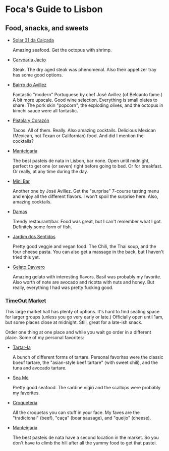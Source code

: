 # Foca's Guide to Lisbon

## Food, snacks, and sweets

* [Solar 31 da Calçada][solar-31]

  Amazing seafood. Get the octopus with shrimp.

* [Carvoaria Jacto][carvoaria]

  Steak. The dry aged steak was phenomenal. Also their appetizer tray has some
  good options.

* [Bairro do Avillez][bairro-avillez]

  Fantastic "modern" Portuguese by chef José Avillez (of Belcanto fame.) A bit
  more upscale. Good wine selection. Everything is small plates to share. The
  pork skin "popcorn", the exploding olives, and the octopus in kimchi sauce
  were all fantastic.

* [Pistola y Corazón][tacos]

  Tacos. All of them. Really. Also amazing cocktails. Delicious Mexican
  (Mexican, not Texan or Californian) food. And did I mention the cocktails?

* [Manteigaria][]

  The best pasteis de nata in Lisbon, bar none. Open until midnight, perfect to
  get one (or seven) right before going to bed. Or for breakfast. Or really, at
  any time during the day.

* [Mini Bar][minibar]

  Another one by José Avillez. Get the "surprise" 7-course tasting menu and
  enjoy all the different flavors. I won't spoil the surprise here. Also,
  amazing cocktails.

* [Damas][]

  Trendy restaurant/bar. Food was great, but I can't remember what I got.
  Definitely some form of fish.

* [Jardim dos Sentidos][jardim-dos-sentidos]

  Pretty good veggie and vegan food. The Chili, the Thai soup, and the four
  cheese pasta. You can also get a massage in the back, but I haven't tried this
  yet.

* [Gelato Davvero][davvero]

  Amazing gelato with interesting flavors. Basil was probably my favorite. Also
  worth of note are avocado and ricotta with nuts and honey. But really,
  everything I had was pretty fucking good.

### [TimeOut Market][timeout-market]

This large market hall has plenty of options. It's hard to find seating space
for larger groups (unless you go very early or late.) Officially open until 1am,
but some places close at midnight. Still, great for a late-ish snack.

Order one thing at one place and while you wait go order in a different place.
Some of my personal favorites:

* [Tartar-Ia][tartar-ia]

  A bunch of different forms of tartare. Personal favorites were the classic
  boeuf tartare, the "asian-style beef tartare" (with sweet chili), and the tuna
  and avocado tartare.

* [Sea Me][sea-me]

  Pretty good seafood. The sardine nigiri and the scallops were probably my
  favorites.

* [Croqueteria][]

  All the croquetas you can stuff in your face. My faves are the "tradicional"
  (beef), "caça" (boar sausage), and "queijo" (cheese).

* [Manteigaria][manteigaria-mercado]

  The best pasteis de nata have a second location in the market. So you don't
  have to climb the hill after all the yummy food to get that pastei.



[tartar-ia]: https://www.google.com.uy/maps/place/Tartar-Ia/@38.70715,-9.1482723,17z/data=!3m1!4b1!4m5!3m4!1s0xd193487511da395:0xb3d96fc07499448e!8m2!3d38.7071458!4d-9.1460783
[solar-31]: https://www.google.com.uy/maps/place/Solar+31+da+Cal%C3%A7ada/@38.715392,-9.140222,17z/data=!3m1!4b1!4m5!3m4!1s0xd1933871006ca49:0xf88987528aa620ba!8m2!3d38.7153878!4d-9.138028
[timeout-market]: https://www.google.com.uy/maps/place/Time+Out+Market/@38.7067387,-9.1481389,17z/data=!3m1!4b1!4m5!3m4!1s0xd193487595e6075:0x138fe14e4972dc92!8m2!3d38.7067345!4d-9.1459449
[sea-me]: https://www.google.com.uy/maps/place/Sea+Me+-+peixaria+moderna/@38.7072751,-9.1477935,17z/data=!3m1!4b1!4m5!3m4!1s0xd193487517913df:0xc355c04139a486bd!8m2!3d38.7072719!4d-9.1461192
[bairro-avillez]: https://www.google.com.uy/maps/place/Bairro+do+Avillez/@38.7125615,-9.1426501,20.19z/data=!4m12!1m6!3m5!1s0xd1933871006ca49:0xf88987528aa620ba!2sSolar+31+da+Cal%C3%A7ada!8m2!3d38.7153878!4d-9.138028!3m4!1s0x0:0x65e222fdfb196116!8m2!3d38.7122649!4d-9.1423778
[Croqueteria]: https://www.google.com.uy/maps/place/Croqueteria/@38.7073291,-9.1474934,17.39z/data=!4m5!3m4!1s0xd19348755d90397:0x200bfde607fb38e6!8m2!3d38.7073404!4d-9.1457323
[carvoaria]: https://www.google.com.uy/maps/place/Carvoaria+Jacto/@38.7231593,-9.134819,17z/data=!3m1!4b1!4m5!3m4!1s0xd19338fc656b0f3:0x51f7c68cb2c82a3c!8m2!3d38.7231551!4d-9.132625
[Manteigaria]: https://www.google.com.uy/maps/place/Manteigaria+Fábrica+de+Pastéis+de+Nata/@38.7107598,-9.1462536,17z/data=!3m1!4b1!4m5!3m4!1s0xd19347fb4271673:0xe8af7b569be2615f!8m2!3d38.7107556!4d-9.1440596
[manteigaria-mercado]: https://www.google.com.uy/maps/place/Manteigaria+-+Fábrica+de+Pastéis+de+Nata/@38.7067599,-9.1480151,17z/data=!3m1!4b1!4m5!3m4!1s0xd19348759187db9:0x4269e931011af62!8m2!3d38.7067557!4d-9.1458211
[tacos]: https://www.google.com.uy/maps/place/Pistola+y+Corazon+Taqueria/@38.7086554,-9.1499075,17z/data=!3m1!4b1!4m5!3m4!1s0xd193480dd295eb7:0xf2aa0feec435ddc8!8m2!3d38.7086512!4d-9.1477135
[jardim-dos-sentidos]: https://www.google.com.uy/maps/place/Jardim+dos+Sentidos/@38.7175052,-9.148688,17z/data=!3m1!4b1!4m5!3m4!1s0xd19337f4f3efacf:0x6d816e793f321de9!8m2!3d38.717501!4d-9.146494
[minibar]: https://www.google.com.uy/maps/place/Mini+Bar+Theater+Jos%C3%A9+Avillez/@38.7094312,-9.1446084,17z/data=!3m1!4b1!4m5!3m4!1s0xd19347ef3bd8191:0x2f2f8930f7ef24c5!8m2!3d38.709427!4d-9.1424144
[Damas]: https://www.google.com.uy/maps/place/Damas/@38.7164792,-9.1316362,17z/data=!3m1!4b1!4m5!3m4!1s0xd19338983eac577:0x838e19df0563046c!8m2!3d38.716475!4d-9.1294422
[davvero]: https://www.google.com.uy/maps/place/Gelato+Davvero/@38.7074815,-9.1468095,17z/data=!4m5!3m4!1s0xd19347de3e5e07d:0xdd580edfcaead247!8m2!3d38.7074773!4d-9.1446155
